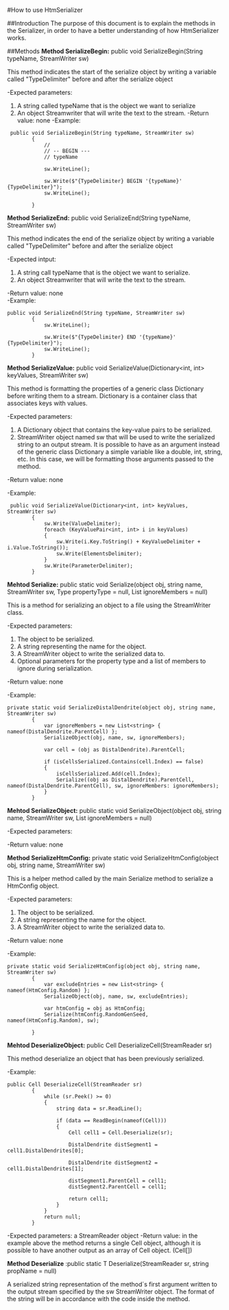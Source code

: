 #How to use HtmSerializer

##Introduction
The purpose of this document is to explain the methods in the Serializer, in order to have a better understanding of how HtmSerializer works.

##Methods
**Method SerializeBegin:** public void SerializeBegin(String typeName, StreamWriter sw)

This method indicates the start of the serialize object by writing a variable called "TypeDelimiter" before and after the serialize object

-Expected parameters: 
1. A string called typeName that is the object we want to serialize
2. An object Streamwriter that will write the text to the stream.
-Return value: none 
-Example:
```
 public void SerializeBegin(String typeName, StreamWriter sw)
        {
            //
            // -- BEGIN ---
            // typeName
       
            sw.WriteLine();

            sw.Write($"{TypeDelimiter} BEGIN '{typeName}' {TypeDelimiter}");
            sw.WriteLine();

        }
```


**Method SerializeEnd:** public void SerializeEnd(String typeName, StreamWriter sw)

This method indicates the end of the serialize object by writing a variable called "TypeDelimiter" before and after the serialize object

-Expected intput: 
1. A string call typeName that is the object we want to serialize.
2. An object Streamwriter that will write the text to the stream.

-Return value: none  
-Example:
```
public void SerializeEnd(String typeName, StreamWriter sw)
        {
            sw.WriteLine();
       
            sw.Write($"{TypeDelimiter} END '{typeName}' {TypeDelimiter}");
            sw.WriteLine();
        }

```

**Method SerializeValue:**  public void SerializeValue(Dictionary<int, int> keyValues, StreamWriter sw)

This method is formatting the properties of a generic class Dictionary before writing them to a stream. Dictionary is a container class that associates keys with values.

-Expected parameters: 

1. A Dictionary object that contains the key-value pairs to be serialized.
2. StreamWriter object named sw that will be used to write the serialized string to an output stream.
	It is possible to have as an argument instead of the generic class Dictionary a simple variable like a double, int, string, etc. In this case, we will be formatting those arguments passed to the method.

-Return value: none
		

-Example:
```
 public void SerializeValue(Dictionary<int, int> keyValues, StreamWriter sw)
        {
            sw.Write(ValueDelimiter);
            foreach (KeyValuePair<int, int> i in keyValues)
            {
                sw.Write(i.Key.ToString() + KeyValueDelimiter + i.Value.ToString());
                sw.Write(ElementsDelimiter);
            }
            sw.Write(ParameterDelimiter);
        }
```


**Mehtod  Serialize:** public static void Serialize(object obj, string name, StreamWriter sw, Type propertyType = null, List<string> ignoreMembers = null)

This is a method for serializing an object to a file using the StreamWriter class.


-Expected parameters:
1. The object to be serialized.
2. A string representing the name for the object.
3. A StreamWriter object to write the serialized data to.
4. Optional parameters for the property type and a list of members to ignore during serialization.

-Return value: none

-Example:
```
private static void SerializeDistalDendrite(object obj, string name, StreamWriter sw)
        {
            var ignoreMembers = new List<string> { nameof(DistalDendrite.ParentCell) };
            SerializeObject(obj, name, sw, ignoreMembers);

            var cell = (obj as DistalDendrite).ParentCell;

            if (isCellsSerialized.Contains(cell.Index) == false)
            {
                isCellsSerialized.Add(cell.Index);
                Serialize((obj as DistalDendrite).ParentCell, nameof(DistalDendrite.ParentCell), sw, ignoreMembers: ignoreMembers);
            }
        }
```

**Mehtod  SerializeObject:** public static void SerializeObject(object obj, string name, StreamWriter sw, List ignoreMembers = null)


-Expected parameters:

-Return value: none


**Method SerializeHtmConfig:** private static void SerializeHtmConfig(object obj, string name, StreamWriter sw)

This is a helper method called by the main Serialize method to serialize a HtmConfig object.

-Expected parameters:
1. The object to be serialized.
2. A string representing the name for the object.
3. A StreamWriter object to write the serialized data to.

-Return value: none

-Example:
```
private static void SerializeHtmConfig(object obj, string name, StreamWriter sw)
        {
            var excludeEntries = new List<string> { nameof(HtmConfig.Random) };
            SerializeObject(obj, name, sw, excludeEntries);

            var htmConfig = obj as HtmConfig;
            Serialize(htmConfig.RandomGenSeed, nameof(HtmConfig.Random), sw);

        }
```


**Mehtod  DeserializeObject:** public Cell DeserializeCell(StreamReader sr)

This method deserialize an object that has been previously serialized.

-Example:
```
public Cell DeserializeCell(StreamReader sr)
        {
            while (sr.Peek() >= 0)
            {
                string data = sr.ReadLine();

                if (data == ReadBegin(nameof(Cell)))
                {
                    Cell cell1 = Cell.Deserialize(sr);

                    DistalDendrite distSegment1 = cell1.DistalDendrites[0];

                    DistalDendrite distSegment2 = cell1.DistalDendrites[1];

                    distSegment1.ParentCell = cell1;
                    distSegment2.ParentCell = cell1;

                    return cell1;
                }
            }
            return null;
        }
```
-Expected parameters: a StreamReader object
-Return value: in the example above the method returns a single Cell object, although it is possible to have another output as an array of Cell object. (Cell[])


**Method Deserialize** :public static T Deserialize<T>(StreamReader sr, string propName = null)















A serialized string representation of the method´s first argument written to the output stream specified by the sw StreamWriter object. The format of the string will be in accordance with the code inside the method.